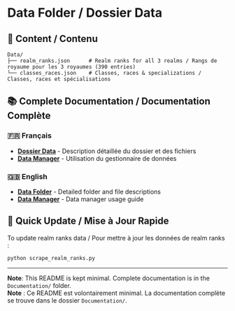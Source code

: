 # Data Folder / Dossier Data

## 📁 Content / Contenu

```
Data/
├── realm_ranks.json      # Realm ranks for all 3 realms / Rangs de royaume pour les 3 royaumes (390 entries)
└── classes_races.json    # Classes, races & specializations / Classes, races et spécialisations
```

## 📚 Complete Documentation / Documentation Complète

### 🇫🇷 Français
- **[Dossier Data](../Documentation/DATA_FOLDER_FR.md)** - Description détaillée du dossier et des fichiers
- **[Data Manager](../Documentation/DATA_MANAGER_FR.md)** - Utilisation du gestionnaire de données

### 🇬🇧 English
- **[Data Folder](../Documentation/DATA_FOLDER_EN.md)** - Detailed folder and file descriptions
- **[Data Manager](../Documentation/DATA_MANAGER_EN.md)** - Data manager usage guide

## 🔄 Quick Update / Mise à Jour Rapide

To update realm ranks data / Pour mettre à jour les données de realm ranks :

```bash
python scrape_realm_ranks.py
```

---

**Note**: This README is kept minimal. Complete documentation is in the `Documentation/` folder.  
**Note** : Ce README est volontairement minimal. La documentation complète se trouve dans le dossier `Documentation/`.
